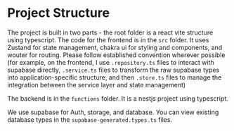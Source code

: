 # Project Structure

The project is built in two parts - the root folder is a react vite structure using typescript. The code for the frontend is in the `src` folder. It uses Zustand for state management, chakra ui for styling and components, and wouter for routing. Please follow established convention wherever possible (for example, on the frontend, I use `.repository.ts` files to interact with supabase directly, `.service.ts` files to transform the raw supabase types into application-specific structure, and then `.store.ts` files to manage the integration between the service layer and state management)

The backend is in the `functions` folder. It is a nestjs project using typescript.

We use supabase for Auth, storage, and database. You can view existing database types in the `supabase-generated.types.ts` files.
